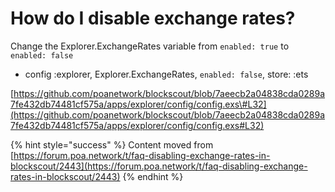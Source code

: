 # How do I disable exchange rates?

Change the Explorer.ExchangeRates variable from `enabled: true` to `enabled: false`

* config :explorer, Explorer.ExchangeRates, `enabled: false`, store: :ets

[https://github.com/poanetwork/blockscout/blob/7aeecb2a04838cda0289a7fe432db74481cf575a/apps/explorer/config/config.exs\#L32](https://github.com/poanetwork/blockscout/blob/7aeecb2a04838cda0289a7fe432db74481cf575a/apps/explorer/config/config.exs#L32)

{% hint style="success" %}
Content moved from [https://forum.poa.network/t/faq-disabling-exchange-rates-in-blockscout/2443](https://forum.poa.network/t/faq-disabling-exchange-rates-in-blockscout/2443)
{% endhint %}



